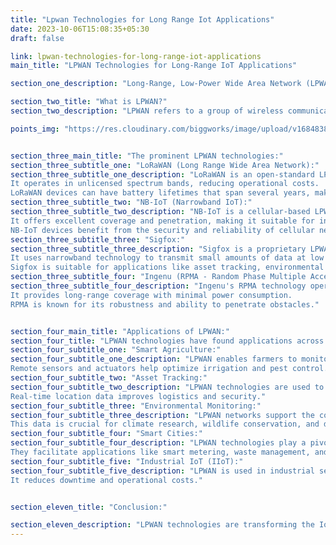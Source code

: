 ```yaml
---
title: "Lpwan Technologies for Long Range Iot Applications"
date: 2023-10-06T15:08:35+05:30
draft: false

link: lpwan-technologies-for-long-range-iot-applications
main_title: "LPWAN Technologies for Long-Range IoT Applications"

section_one_description: "Long-Range, Low-Power Wide Area Network (LPWAN) technologies have emerged as a game-changer for Internet of Things (IoT) applications that require extended coverage and minimal power consumption. These technologies offer the ability to connect IoT devices over vast distances, making them ideal for various use cases. Let's explore LPWAN technologies and their applications."

section_two_title: "What is LPWAN?"
section_two_description: "LPWAN refers to a group of wireless communication technologies designed to enable long-range and low-power connectivity for IoT devices. These technologies are characterized by their ability to transmit data over several kilometers while consuming very little energy." 

points_img: "https://res.cloudinary.com/biggworks/image/upload/v1684838348/Group_11544_lwrsg0.png"


section_three_main_title: "The prominent LPWAN technologies:"
section_three_subtitle_one: "LoRaWAN (Long Range Wide Area Network):"
section_three_subtitle_one_description: "LoRaWAN is an open-standard LPWAN technology known for its exceptional range, reaching up to 10 kilometers in urban areas.
It operates in unlicensed spectrum bands, reducing operational costs.
LoRaWAN devices can have battery lifetimes that span several years, making it ideal for remote monitoring applications."
section_three_subtitle_two: "NB-IoT (Narrowband IoT):"
section_three_subtitle_two_description: "NB-IoT is a cellular-based LPWAN technology that operates within existing 4G and 5G networks.
It offers excellent coverage and penetration, making it suitable for indoor and underground applications.
NB-IoT devices benefit from the security and reliability of cellular networks."
section_three_subtitle_three: "Sigfox:"
section_three_subtitle_three_description: "Sigfox is a proprietary LPWAN technology that offers global coverage in many countries.
It uses narrowband technology to transmit small amounts of data at low power.
Sigfox is suitable for applications like asset tracking, environmental monitoring, and smart agriculture."
section_three_subtitle_four: "Ingenu (RPMA - Random Phase Multiple Access):"
section_three_subtitle_four_description: "Ingenu's RPMA technology operates in the 2.4 GHz ISM band.
It provides long-range coverage with minimal power consumption.
RPMA is known for its robustness and ability to penetrate obstacles."


section_four_main_title: "Applications of LPWAN:"
section_four_title: "LPWAN technologies have found applications across various industries, including:"
section_four_subtitle_one: "Smart Agriculture:"
section_four_subtitle_one_description: "LPWAN enables farmers to monitor soil conditions, weather, and crop health across vast fields.
Remote sensors and actuators help optimize irrigation and pest control."
section_four_subtitle_two: "Asset Tracking:"
section_four_subtitle_two_description: "LPWAN technologies are used to track assets such as containers, vehicles, and livestock over extended distances.
Real-time location data improves logistics and security."
section_four_subtitle_three: "Environmental Monitoring:"
section_four_subtitle_three_description: "LPWAN networks support the collection of environmental data in remote or hard-to-reach areas.
This data is crucial for climate research, wildlife conservation, and disaster management."
section_four_subtitle_four: "Smart Cities:"
section_four_subtitle_four_description: "LPWAN technologies play a pivotal role in building smart city infrastructures.
They facilitate applications like smart metering, waste management, and intelligent street lighting."
section_four_subtitle_five: "Industrial IoT (IIoT):"
section_four_subtitle_five_description: "LPWAN is used in industrial settings for remote monitoring of machinery, predictive maintenance, and supply chain optimization.
It reduces downtime and operational costs."


section_eleven_title: "Conclusion:"

section_eleven_description: "LPWAN technologies are transforming the IoT landscape by offering long-range, low-power connectivity solutions. With their ability to cover extensive areas and provide extended battery life, LPWAN technologies are becoming the go-to choice for IoT applications that demand reliability, scalability, and cost-efficiency."
---
```


